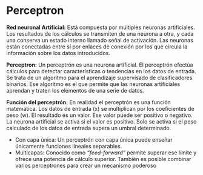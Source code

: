 # Perceptron

**Red neuronal Artificial:** Está compuesta por múltiples neuronas artificiales. Los resultados de los cálculos se transmiten de una neurona a otra, y cada una conserva un estado interno llamado señal de activación. Las neuronas están conectadas entre sí por enlaces de conexión por los que circula la información sobre los datos introducidos.

**Perceptron:** Un perceptrón es una neurona artificial. El perceptrón efectúa cálculos para detectar características o tendencias en los datos de entrada.
Se trata de un algoritmo para el aprendizaje supervisado de clasificadores binarios. Ese algoritmo es el que permite que las neuronas artificiales aprendan y traten los elementos de una serie de datos. 

**Función del perceptrón:** En realidad el perceptrón es una función matemática. Los datos de entrada (x) se multiplican por los coeficientes de peso (w). El resultado es un valor.
Ese valor puede ser positivo o negativo. La neurona artificial se activa si el valor es positivo. Solo se activa si el peso calculado de los datos de entrada supera un umbral determinado. 

- Con capa única: Un perceptrón con capa única puede enseñar únicamente funciones lineales separables. 
- Multicapas: Conocido como _“feed-forward”_ permite superar ese límite y ofrece una potencia de cálculo superior. También es posible combinar varios perceptrones para crear un mecanismo poderoso